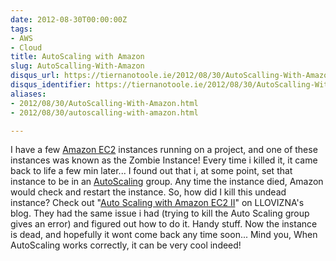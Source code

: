 ```yaml
---
date: 2012-08-30T00:00:00Z
tags:
- AWS
- Cloud
title: AutoScaling with Amazon
slug: AutoScalling-With-Amazon
disqus_url: https://tiernanotoole.ie/2012/08/30/AutoScalling-With-Amazon.html
disqus_identifier: https://tiernanotoole.ie/2012/08/30/AutoScalling-With-Amazon.html
aliases:
- 2012/08/30/AutoScalling-With-Amazon.html
- 2012/08/30/autoscalling-with-amazon.html

---
```

 
 
 
 
 
 

I have a few [Amazon EC2][1] instances running on a project, and one of these instances was known as the Zombie Instance! Every time i killed it, it came back to life a few min later... I found out that i, at some point, set that instance to be in an [AutoScaling][2] group. Any time the instance died, Amazon would check and restart the instance. So, how did I kill this undead instance? Check out "[Auto Scaling with Amazon EC2 II][3]" on LLOVIZNA's blog. They had the same issue i had (trying to kill the Auto Scaling group gives an error) and figured out how to do it. Handy stuff. Now the instance is dead, and hopefully it wont come back any time soon... Mind you, When AutoScaling works correctly, it can be very cool indeed!


[1]: http://aws.amazon.com/ec2/
[2]: http://aws.amazon.com/autoscaling/
[3]: http://kkpradeeban.blogspot.ie/2011/02/auto-scaling-with-amazon-ec2-ii.html
